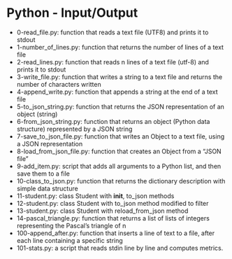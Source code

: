 # Python - Input/Output
* 0-read_file.py: function that reads a text file (UTF8) and prints it to stdout
* 1-number_of_lines.py: function that returns the number of lines of a text file
* 2-read_lines.py: function that reads n lines of a text file (utf-8) and prints it to stdout
* 3-write_file.py: function that writes a string to a text file and returns the number of characters written
* 4-append_write.py: function that appends a string at the end of a text file
* 5-to_json_string.py: function that returns the JSON representation of an object (string)
* 6-from_json_string.py: function that returns an object (Python data structure) represented by a JSON string
* 7-save_to_json_file.py: function that writes an Object to a text file, using a JSON representation
* 8-load_from_json_file.py: function that creates an Object from a “JSON file”
* 9-add_item.py: script that adds all arguments to a Python list, and then save them to a file
* 10-class_to_json.py: function that returns the dictionary description with simple data structure
* 11-student.py: class Student with __init__, to_json methods
* 12-student.py: class Student with to_json method modified to filter
* 13-student.py: class Student with reload_from_json method
* 14-pascal_triangle.py: function that returns a list of lists of integers representing the Pascal’s triangle of n
* 100-append_after.py:  function that inserts a line of text to a file, after each line containing a specific string
* 101-stats.py: a script that reads stdin line by line and computes metrics.
